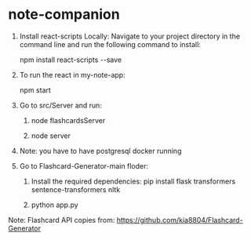 # note-companion

1. Install react-scripts Locally: Navigate to your project directory in the command line and run the following command to install:

   npm install react-scripts --save

2. To run the react in my-note-app:

   npm start

3. Go to src/Server and run:

   1. node flashcardsServer

   2. node server

4. Note: you have to have postgresql docker running

5. Go to Flashcard-Generator-main floder:

   1. Install the required dependencies:
      pip install flask transformers sentence-transformers nltk

   2. python app.py

Note: Flashcard API copies from: https://github.com/kia8804/Flashcard-Generator

